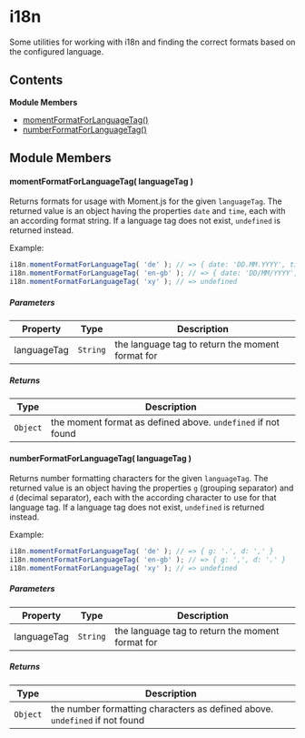 
# <a id="i18n"></a>i18n

Some utilities for working with i18n and finding the correct formats based on the configured language.

## Contents

**Module Members**

- [momentFormatForLanguageTag()](#momentFormatForLanguageTag)
- [numberFormatForLanguageTag()](#numberFormatForLanguageTag)

## Module Members

#### <a id="momentFormatForLanguageTag"></a>momentFormatForLanguageTag( languageTag )

Returns formats for usage with Moment.js for the given `languageTag`. The returned value is an object
having the properties `date` and `time`, each with an according format string. If a language tag does
not exist, `undefined` is returned instead.

Example:
```js
i18n.momentFormatForLanguageTag( 'de' ); // => { date: 'DD.MM.YYYY', time: 'HH:mm' }
i18n.momentFormatForLanguageTag( 'en-gb' ); // => { date: 'DD/MM/YYYY', time: 'HH:mm' }
i18n.momentFormatForLanguageTag( 'xy' ); // => undefined
```

##### Parameters

| Property | Type | Description |
| -------- | ---- | ----------- |
| languageTag | `String` |  the language tag to return the moment format for |

##### Returns

| Type | Description |
| ---- | ----------- |
| `Object` |  the moment format as defined above. `undefined` if not found |

#### <a id="numberFormatForLanguageTag"></a>numberFormatForLanguageTag( languageTag )

Returns number formatting characters for the given `languageTag`. The returned value is an object having
the properties `g` (grouping separator) and `d` (decimal separator), each with the according character
to use for that language tag. If a language tag does not exist, `undefined` is returned instead.

Example:
```js
i18n.momentFormatForLanguageTag( 'de' ); // => { g: '.', d: ',' }
i18n.momentFormatForLanguageTag( 'en-gb' ); // => { g: ',', d: '.' }
i18n.momentFormatForLanguageTag( 'xy' ); // => undefined
```

##### Parameters

| Property | Type | Description |
| -------- | ---- | ----------- |
| languageTag | `String` |  the language tag to return the moment format for |

##### Returns

| Type | Description |
| ---- | ----------- |
| `Object` |  the number formatting characters as defined above. `undefined` if not found |

